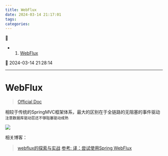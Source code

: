 ```yaml
---
title: WebFlux
date: 2024-03-14 21:17:01
tags: 
categories: 
---
```


💠

- 1. [WebFlux](#webflux)

💠 2024-03-14 21:28:14
****************************************
# WebFlux 
> [Official Doc](https://docs.spring.io/spring-framework/reference/web/webflux.html)  

相较于传统的SpringMVC框架体系，最大的区别在于全链路的无阻塞的事件驱动`注意数据库驱动层还不够阻塞驱动成熟`

![](https://docs.spring.io/spring-framework/reference/_images/spring-mvc-and-webflux-venn.png)

相关博客：
> [webflux的探索与实战](https://juejin.cn/column/7024464332566036517)
> [参考: 译：尝试使用Spring WebFlux](http://www.spring4all.com/article/1167)

